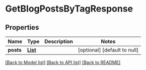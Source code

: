 # GetBlogPostsByTagResponse
## Properties

| Name | Type | Description | Notes |
|------------ | ------------- | ------------- | -------------|
| **posts** | [**List**](Post.md) |  | [optional] [default to null] |

[[Back to Model list]](../README.md#documentation-for-models) [[Back to API list]](../README.md#documentation-for-api-endpoints) [[Back to README]](../README.md)

